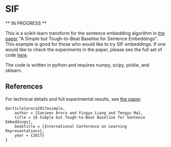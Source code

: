 # SIF

** IN PROGRESS **

This is a scikit-learn transform for the sentence embedding algorithm in [the paper](https://openreview.net/forum?id=SyK00v5xx) "A Simple but Tough-to-Beat Baseline for Sentence Embeddings". This example is good for those who would like to try SIF embeddings. If one would like to check the experiments in the paper, please see the full set of code [here](https://github.com/PrincetonML/SIF).

The code is written in python and requires numpy, scipy, pickle, and sklearn.

## References
For technical details and full experimental results, see [the paper](https://openreview.net/forum?id=SyK00v5xx).
```
@article{arora2017asimple, 
	author = {Sanjeev Arora and Yingyu Liang and Tengyu Ma}, 
	title = {A Simple but Tough-to-Beat Baseline for Sentence Embeddings}, 
	booktitle = {International Conference on Learning Representations},
	year = {2017}
}
```
